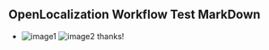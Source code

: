 ## OpenLocalization Workflow Test MarkDown
* ![image1](.\644ed044-a3e3-4135-a777-18af36a0875f.PNG)   ![image2](.\4318308b-4061-4f67-933b-f06347abf267.png) 
thanks!
